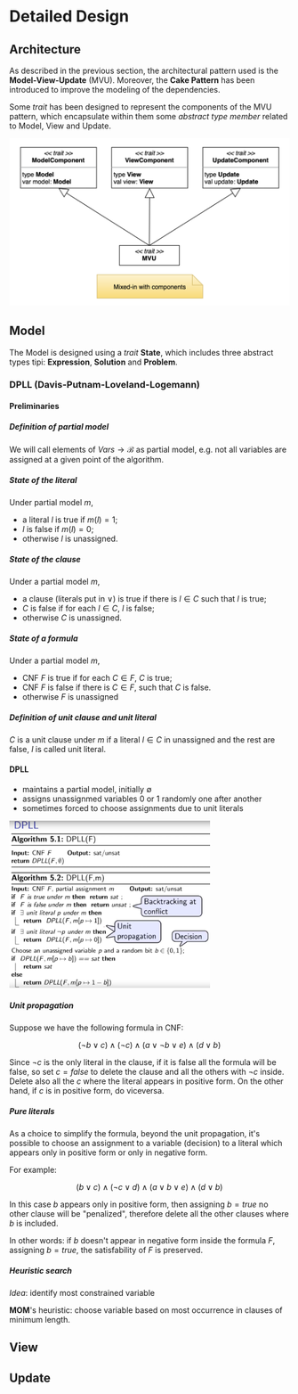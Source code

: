 # Detailed Design

## Architecture

As described in the previous section, the architectural pattern used is the **Model-View-Update** (MVU). Moreover, the **Cake Pattern** has been introduced to improve the modeling of the dependencies.

Some _trait_ has been designed to represent the components of the MVU pattern, which encapsulate within them some _abstract type member_ related to Model, View and Update. 


<img src="../diagrams/mvu/mvu-detailed.png" alt=" Model-View-Update detailed diagram">

## Model

The Model is designed using a _trait_ **State**, which includes three abstract types tipi: **Expression**, **Solution** and **Problem**.


### DPLL (Davis-Putnam-Loveland-Logemann)

#### Preliminaries

##### Definition of partial model

We will call elements of $Vars \rightarrow \mathcal{B}$ as partial model, e.g. not all variables are assigned at a given point of the algorithm.

##### State of the literal

Under partial model $m$,
- a literal $l$ is true if $m(l) = 1$;
- $l$ is false if $m(l) = 0$;
- otherwise $l$ is unassigned.

##### State of the clause

Under a partial model $m$,
- a clause (literals put in $\lor$) is true if there is $l \in C$ such that $l$ is true;
- $C$ is false if for each $l \in C$, $l$ is false;
- otherwise $C$ is unassigned.

##### State of a formula

Under a partial model $m$,
- CNF $F$ is true if for each $C \in F$, $C$ is true;
- CNF $F$ is false if there is $C \in F$, such that $C$ is false. 
- otherwise $F$ is unassigned


##### Definition of unit clause and unit literal

$C$ is a unit clause under $m$ if a literal $l \in C$ in unassigned and the rest are false, $l$ is called unit literal. 


#### DPLL

- maintains a partial model, initially $\emptyset$
- assigns unassignmed variables 0 or 1 randomly one after another
- sometimes forced to choose assignments due to unit literals

<img src="./img/dpll.png" height="300">

##### Unit propagation

Suppose we have the following formula in CNF:

$$(\lnot b \lor c) \land (\lnot c) \land (a \lor \lnot b \lor e) \land (d \lor b)$$

Since $\lnot c$ is the only literal in the clause, if it is false all the formula will be false, so set $c = false$ to delete the clause and all the others with $\lnot c$ inside. Delete also all the $c$ where the literal appears in positive form.
On the other hand, if $c$ is in positive form, do viceversa.


##### Pure literals

As a choice to simplify the formula, beyond the unit propagation, it's possible to choose an assignment to a variable (decision) to a literal which appears only in positive form or only in negative form.

For example:

$$(b \lor c) \land (\lnot c \lor d) \land (a \lor b \lor e) \land (d \lor b)$$

In this case $b$ appears only in positive form, then assigning $b = true$ no other clause will be "penalized", therefore delete all the other clauses where $b$ is included.

In other words: if $b$ doesn't appear in negative form inside the formula $F$, assigning $b = true$, the satisfability of $F$ is preserved.


##### Heuristic search

*Idea*: identify most constrained variable

**MOM**'s heuristic: choose variable based on most occurrence in clauses of minimum length.


## View

## Update

